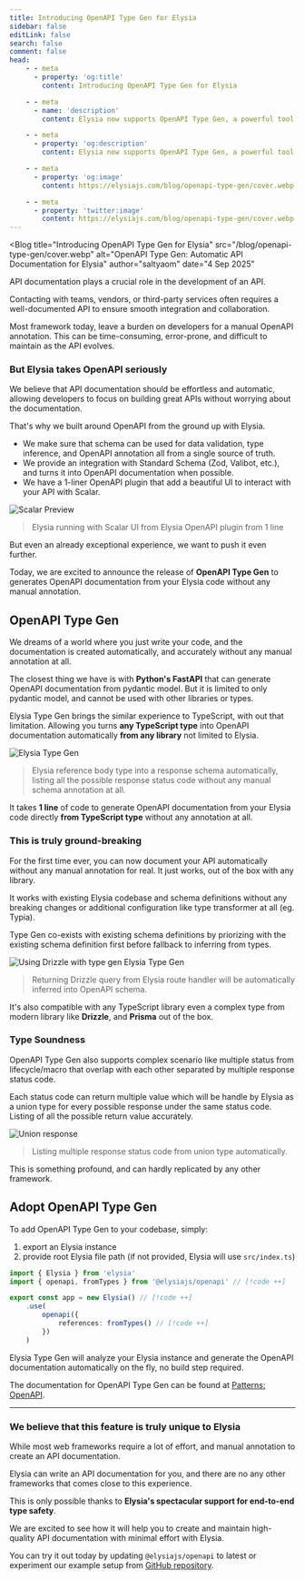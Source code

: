 ```yaml
---
title: Introducing OpenAPI Type Gen for Elysia
sidebar: false
editLink: false
search: false
comment: false
head:
    - - meta
      - property: 'og:title'
        content: Introducing OpenAPI Type Gen for Elysia

    - - meta
      - name: 'description'
        content: Elysia now supports OpenAPI Type Gen, a powerful tool that automatically generates OpenAPI documentation from your Elysia routes and types without any manual annotation.

    - - meta
      - property: 'og:description'
        content: Elysia now supports OpenAPI Type Gen, a powerful tool that automatically generates OpenAPI documentation from your Elysia routes and types without any manual annotation

    - - meta
      - property: 'og:image'
        content: https://elysiajs.com/blog/openapi-type-gen/cover.webp

    - - meta
      - property: 'twitter:image'
        content: https://elysiajs.com/blog/openapi-type-gen/cover.webp
---
```


<script setup>
    import Blog from '../components/blog/Layout.vue'
</script>

<Blog
title="Introducing OpenAPI Type Gen for Elysia"
src="/blog/openapi-type-gen/cover.webp"
alt="OpenAPI Type Gen: Automatic API Documentation for Elysia"
author="saltyaom"
date="4 Sep 2025"
>

API documentation plays a crucial role in the development of an API.

Contacting with teams, vendors, or third-party services often requires a well-documented API to ensure smooth integration and collaboration.

Most framework today, leave a burden on developers for a manual OpenAPI annotation. This can be time-consuming, error-prone, and difficult to maintain as the API evolves.

### But Elysia takes OpenAPI seriously
We believe that API documentation should be effortless and automatic, allowing developers to focus on building great APIs without worrying about the documentation.

That's why we built around OpenAPI from the ground up with Elysia.

- We make sure that schema can be used for data validation, type inference, and OpenAPI annotation all from a single source of truth.
- We provide an integration with Standard Schema (Zod, Valibot, etc.), and turns it into OpenAPI documentation when possible.
- We have a 1-liner OpenAPI plugin that add a beautiful UI to interact with your API with Scalar.

![Scalar Preview](/blog/openapi-type-gen/scalar-preview-light.webp)

> Elysia running with Scalar UI from Elysia OpenAPI plugin from 1 line

But even an already exceptional experience, we want to push it even further.

Today, we are excited to announce the release of **OpenAPI Type Gen** to generates OpenAPI documentation from your Elysia code without any manual annotation.

## OpenAPI Type Gen

We dreams of a world where you just write your code, and the documentation is created automatically, and accurately without any manual annotation at all.

The closest thing we have is with **Python's FastAPI** that can generate OpenAPI documentation from pydantic model. But it is limited to only pydantic model, and cannot be used with other libraries or types.

Elysia Type Gen brings the similar experience to TypeScript, with out that limitation. Allowing you turns **any TypeScript type** into OpenAPI documentation automatically **from any library** not limited to Elysia.

![Elysia Type Gen](/blog/openapi-type-gen/type-gen.webp)

> Elysia reference body type into a response schema automatically, listing all the possible response status code without any manual schema annotation at all.

It takes **1 line** of code to generate OpenAPI documentation from your Elysia code directly **from TypeScript type** without any annotation at all.

### This is truly ground-breaking

For the first time ever, you can now document your API automatically without any manual annotation for real. It just works, out of the box with any library.

<!--Type generation works by analyzing your Elysia instance types to generate the corresponding OpenAPI documentation, thanks to Elysia investment in strong type soundness and integrity.-->

It works with existing Elysia codebase and schema definitions without any breaking changes or additional configuration like type transformer at all (eg. Typia).

Type Gen co-exists with existing schema definitions by priorizing with the existing schema definition first before fallback to inferring from types.

![Using Drizzle with type gen Elysia Type Gen](/blog/openapi-type-gen/drizzle-typegen.webp)

> Returning Drizzle query from Elysia route handler will be automatically inferred into OpenAPI schema.

It's also compatible with any TypeScript library even a complex type from modern library like **Drizzle**, and **Prisma** out of the box.

### Type Soundness
OpenAPI Type Gen also supports complex scenario like multiple status from lifecycle/macro that overlap with each other separated by multiple response status code.

Each status code can return multiple value which will be handle by Elysia as a union type for every possible response under the same status code. Listing of all the possible return value accurately.

![Union response](/blog/openapi-type-gen/union.webp)
> Listing multiple response status code from union type automatically.

This is something profound, and can hardly replicated by any other framework.

## Adopt OpenAPI Type Gen
To add OpenAPI Type Gen to your codebase, simply:

1. export an Elysia instance
2. provide root Elysia file path (if not provided, Elysia will use `src/index.ts`)

```ts
import { Elysia } from 'elysia'
import { openapi, fromTypes } from '@elysiajs/openapi' // [!code ++]

export const app = new Elysia() // [!code ++]
	.use(
		openapi({
			references: fromTypes() // [!code ++]
		})
	)
```

Elysia Type Gen will analyze your Elysia instance and generate the OpenAPI documentation automatically on the fly, no build step required.

The documentation for OpenAPI Type Gen can be found at [Patterns: OpenAPI](/patterns/openapi#openapi-from-types).

---

### We believe that this feature is truly unique to Elysia

While most web frameworks require a lot of effort, and manual annotation to create an API documentation.

Elysia can write an API documentation for you, and there are no any other frameworks that comes close to this experience.

This is only possible thanks to **Elysia's spectacular support for end-to-end type safety**.

We are excited to see how it will help you to create and maintain high-quality API documentation with minimal effort with Elysia.

You can try it out today by updating `@elysiajs/openapi` to latest or experiment our example setup from [GitHub repository](https://github.com/saltyaom/elysia-typegen-example).
</Blog>
